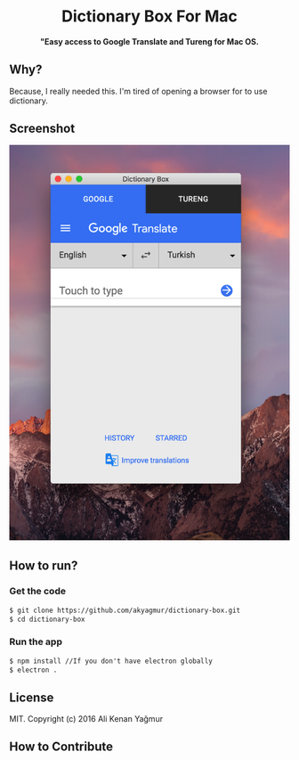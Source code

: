 <h1 align="center">
  Dictionary Box For Mac
  <br>
</h1>

<h4 align="center">"Easy access to Google Translate and Tureng for Mac OS.</h4>

## Why?

Because, I really needed this. I'm tired of opening a browser for to use dictionary.

## Screenshot

![screenshot](screenshot.png)

## How to run?

### Get the code

```
$ git clone https://github.com/akyagmur/dictionary-box.git
$ cd dictionary-box
```

### Run the app

```
$ npm install //If you don't have electron globally
$ electron .
```

## License

MIT. Copyright (c) 2016 Ali Kenan Yağmur

## How to Contribute
